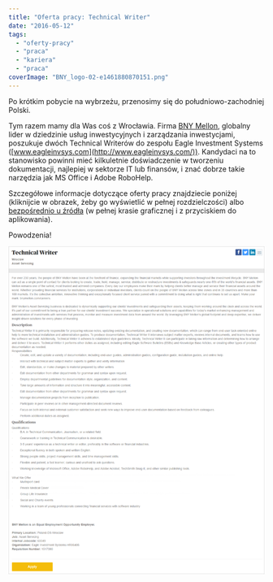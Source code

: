 ```yaml
---
title: "Oferta pracy: Technical Writer"
date: "2016-05-12"
tags:
  - "oferty-pracy"
  - "praca"
  - "kariera"
  - "praca"
coverImage: "BNY_logo-02-e1461880870151.png"
---
```


Po krótkim pobycie na wybrzeżu, przenosimy się do południowo-zachodniej Polski.

Tym razem mamy dla Was coś z Wrocławia. Firma
[BNY Mellon](https://www.bnymellon.com/emea/en/home.jsp), globalny lider w
dziedzinie usług inwestycyjnych i zarządzania inwestycjami, poszukuje dwóch
Technical Writerów do zespołu Eagle Investment Systems
([www.eagleinvsys.com](http://www.eagleinvsys.com/)). Kandydaci na to stanowisko
powinni mieć kilkuletnie doświadczenie w tworzeniu dokumentacji, najlepiej w
sektorze IT lub finansów, i znać dobrze takie narzędzia jak MS Office i Adobe
RoboHelp.

Szczegółowe informacje dotyczące oferty pracy znajdziecie poniżej (kliknijcie w
obrazek, żeby go wyświetlić w pełnej rozdzielczości) albo
[bezpośrednio u źródła](https://jobs.bnymellon.com/jobs/1517390/Wroclaw-Technical-Writer?lang=en-US)
(w pełnej krasie graficznej i z przyciskiem do aplikowania).

Powodzenia!

[![bny_mellon_techwriter](images/bny_mellon_ogloszenie.png)](http://techwriter.pl/wp-content/uploads/2016/05/bny_mellon_ogloszenie.png)
